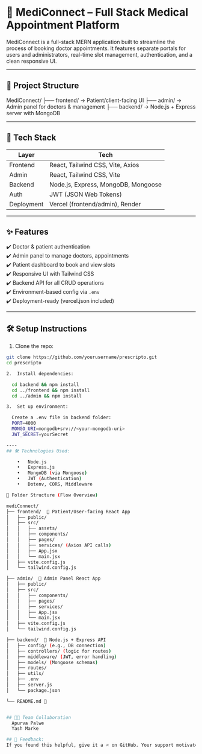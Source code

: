 # 💊 MediConnect – Full Stack Medical Appointment Platform

MediConnect is a full-stack MERN application built to streamline the process of booking doctor appointments. It features separate portals for users and administrators, real-time slot management, authentication, and a clean responsive UI.

---

## 📁 Project Structure

MediConnect/
├── frontend/     → Patient/client-facing UI
├── admin/        → Admin panel for doctors & management
├── backend/      → Node.js + Express server with MongoDB

---

## 🔧 Tech Stack

| Layer       | Tech                               |
|------------|-------------------------------------|
| Frontend   | React, Tailwind CSS, Vite, Axios    |
| Admin      | React, Tailwind CSS, Vite           |
| Backend    | Node.js, Express, MongoDB, Mongoose |
| Auth       | JWT (JSON Web Tokens)               |
| Deployment | Vercel (frontend/admin), Render     |

---

## ✨ Features

✔️ Doctor & patient authentication  
✔️ Admin panel to manage doctors, appointments  
✔️ Patient dashboard to book and view slots  
✔️ Responsive UI with Tailwind CSS  
✔️ Backend API for all CRUD operations  
✔️ Environment-based config via `.env`  
✔️ Deployment-ready (vercel.json included)

---

## 🛠️ Setup Instructions

1. Clone the repo:

```bash
git clone https://github.com/yourusername/prescripto.git
cd prescripto

2.	Install dependencies:

  cd backend && npm install
  cd ../frontend && npm install
  cd ../admin && npm install

3.	Set up environment:

  Create a .env file in backend folder:
  PORT=4000
  MONGO_URI=mongodb+srv://<your-mongodb-uri>
  JWT_SECRET=yourSecret

----
## 🛠 Technologies Used:

	•	Node.js
	•	Express.js
	•	MongoDB (via Mongoose)
	•	JWT (Authentication)
	•	Dotenv, CORS, Middleware

📁 Folder Structure (Flow Overview)

mediConnect/
├── frontend/  🔹 Patient/User-facing React App
│   ├── public/
│   ├── src/
│   │   ├── assets/
│   │   ├── components/
│   │   ├── pages/
│   │   ├── services/ (Axios API calls)
│   │   ├── App.jsx
│   │   └── main.jsx
│   ├── vite.config.js
│   └── tailwind.config.js

├── admin/  🔹 Admin Panel React App
│   ├── public/
│   ├── src/
│   │   ├── components/
│   │   ├── pages/
│   │   ├── services/
│   │   ├── App.jsx
│   │   └── main.jsx
│   ├── vite.config.js
│   └── tailwind.config.js

├── backend/  🔹 Node.js + Express API
│   ├── config/ (e.g., DB connection)
│   ├── controllers/ (logic for routes)
│   ├── middleware/ (JWT, error handling)
│   ├── models/ (Mongoose schemas)
│   ├── routes/
│   ├── utils/
│   ├── .env
│   ├── server.js
│   └── package.json

└── README.md 📝


## 👨‍💻 Team Collaboration
  Apurva Palwe
  Yash Marke

## 📣 Feedback:
If you found this helpful, give it a ⭐ on GitHub. Your support motivates us!

